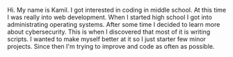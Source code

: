 Hi. My name is Kamil. I got interested in coding in middle school. At this time I was really into web development. When I started high school I got into administrating operating systems. After some time I decided to learn more about cybersecurity. This is when I discovered that most of it is writing scripts. I wanted to make myself better at it so I just starter few minor projects. Since then I'm trying to improve and code as often as possible.
